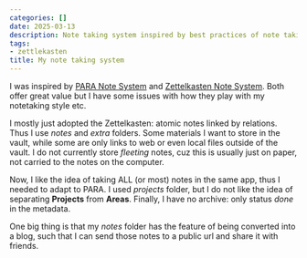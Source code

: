 ```yaml
---
categories: []
date: 2025-03-13
description: Note taking system inspired by best practices of note taking
tags:
- zettlekasten
title: My note taking system
---
```


I was inspired by [PARA Note System](PARA%20Note%20System.md) and [Zettelkasten Note System](Zettelkasten%20Note%20System.md).
Both offer great value but I have some issues with how they play with my notetaking style etc.

I mostly just adopted the Zettelkasten: atomic notes linked by relations. Thus I use *notes* and *extra* folders.
Some materials I want to store in the vault, while some are only links to web or even local files outside of the vault.
I do not currently store *fleeting* notes, cuz this is usually just on paper, not carried to the notes on the computer.

Now, I like the idea of taking ALL (or most) notes in the same app, thus I needed to adapt to PARA. 
I used *projects* folder, but I do not like the idea of separating **Projects** from **Areas**.
Finally, I have no archive: only status *done* in the metadata.

One big thing is that my *notes* folder has the feature of being converted into a blog, such that 
I can send those notes to a public url and share it with friends.